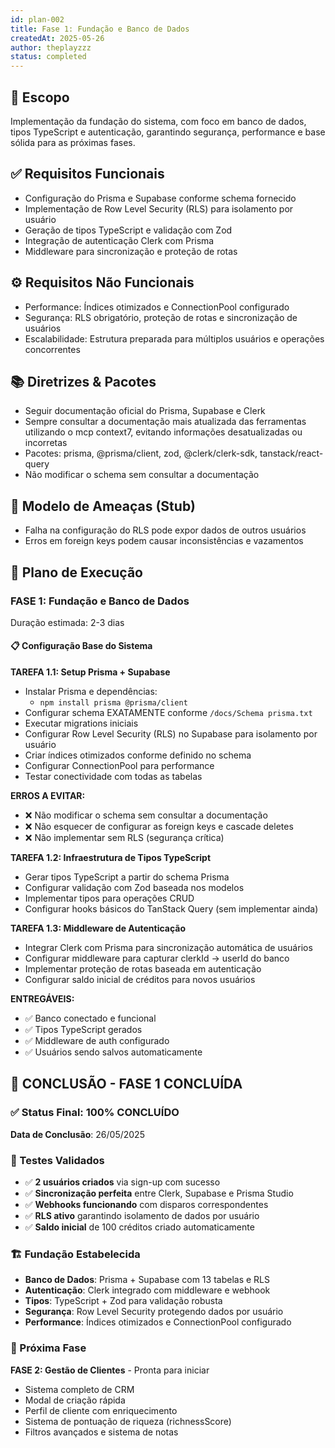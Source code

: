 ```yaml
---
id: plan-002
title: Fase 1: Fundação e Banco de Dados
createdAt: 2025-05-26
author: theplayzzz
status: completed
---
```


## 🧩 Escopo

Implementação da fundação do sistema, com foco em banco de dados, tipos TypeScript e autenticação, garantindo segurança, performance e base sólida para as próximas fases.

## ✅ Requisitos Funcionais

- Configuração do Prisma e Supabase conforme schema fornecido
- Implementação de Row Level Security (RLS) para isolamento por usuário
- Geração de tipos TypeScript e validação com Zod
- Integração de autenticação Clerk com Prisma
- Middleware para sincronização e proteção de rotas

## ⚙️ Requisitos Não Funcionais

- Performance: Índices otimizados e ConnectionPool configurado
- Segurança: RLS obrigatório, proteção de rotas e sincronização de usuários
- Escalabilidade: Estrutura preparada para múltiplos usuários e operações concorrentes

## 📚 Diretrizes & Pacotes

- Seguir documentação oficial do Prisma, Supabase e Clerk
- Sempre consultar a documentação mais atualizada das ferramentas utilizando o mcp context7, evitando informações desatualizadas ou incorretas
- Pacotes: prisma, @prisma/client, zod, @clerk/clerk-sdk, tanstack/react-query
- Não modificar o schema sem consultar a documentação

## 🔐 Modelo de Ameaças (Stub)

- Falha na configuração do RLS pode expor dados de outros usuários
- Erros em foreign keys podem causar inconsistências e vazamentos

## 🔢 Plano de Execução

### FASE 1: Fundação e Banco de Dados
Duração estimada: 2-3 dias

#### 📋 Configuração Base do Sistema

**TAREFA 1.1: Setup Prisma + Supabase**
- Instalar Prisma e dependências:
  - `npm install prisma @prisma/client`
- Configurar schema EXATAMENTE conforme `/docs/Schema prisma.txt`
- Executar migrations iniciais
- Configurar Row Level Security (RLS) no Supabase para isolamento por usuário
- Criar índices otimizados conforme definido no schema
- Configurar ConnectionPool para performance
- Testar conectividade com todas as tabelas

**ERROS A EVITAR:**
- ❌ Não modificar o schema sem consultar a documentação
- ❌ Não esquecer de configurar as foreign keys e cascade deletes
- ❌ Não implementar sem RLS (segurança crítica)

**TAREFA 1.2: Infraestrutura de Tipos TypeScript**
- Gerar tipos TypeScript a partir do schema Prisma
- Configurar validação com Zod baseada nos modelos
- Implementar tipos para operações CRUD
- Configurar hooks básicos do TanStack Query (sem implementar ainda)

**TAREFA 1.3: Middleware de Autenticação**
- Integrar Clerk com Prisma para sincronização automática de usuários
- Configurar middleware para capturar clerkId → userId do banco
- Implementar proteção de rotas baseada em autenticação
- Configurar saldo inicial de créditos para novos usuários

**ENTREGÁVEIS:**
- ✅ Banco conectado e funcional
- ✅ Tipos TypeScript gerados
- ✅ Middleware de auth configurado
- ✅ Usuários sendo salvos automaticamente

## 🎉 CONCLUSÃO - FASE 1 CONCLUÍDA

### ✅ Status Final: 100% CONCLUÍDO
**Data de Conclusão**: 26/05/2025

### 🧪 Testes Validados
- ✅ **2 usuários criados** via sign-up com sucesso
- ✅ **Sincronização perfeita** entre Clerk, Supabase e Prisma Studio
- ✅ **Webhooks funcionando** com disparos correspondentes
- ✅ **RLS ativo** garantindo isolamento de dados por usuário
- ✅ **Saldo inicial** de 100 créditos criado automaticamente

### 🏗️ Fundação Estabelecida
- **Banco de Dados**: Prisma + Supabase com 13 tabelas e RLS
- **Autenticação**: Clerk integrado com middleware e webhook
- **Tipos**: TypeScript + Zod para validação robusta
- **Segurança**: Row Level Security protegendo dados por usuário
- **Performance**: Índices otimizados e ConnectionPool configurado

### 🚀 Próxima Fase
**FASE 2: Gestão de Clientes** - Pronta para iniciar
- Sistema completo de CRM
- Modal de criação rápida
- Perfil de cliente com enriquecimento
- Sistema de pontuação de riqueza (richnessScore)
- Filtros avançados e sistema de notas
